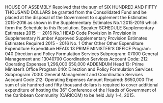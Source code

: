 HOUSE OF ASSEMBLY
Resolved that the sum of SIX HUNDRED AND FIFTY THOUSAND DOLLARS be granted from the Consolidated Fund and be placed at the disposal of the Government to supplement the Estimates 2015-2016 as shown in the Supplementary Estimates No.1 2015-2016 which form the Schedule to this Resolution.
Speaker
SCHEDULE
Supplementary Estimates 2015 — 2016 No.1
HEAD Code Provision in Provision in Supplementary Number Approved Supplementary Provision Estimates Estimates Required 2015 - 2016 No. 1 Other Other Other Expenditure Expenditure Expenditure HEAD: 13 PRIME MINISTER'S OFFICE Program: 040 Direction and Policy Formulation Services Subprogram: 07000 General Management and 13040700 Coordination Services Account Code: 212 Operating Expenses 1,296,000 650,000
ADDENDUM
Head 13: Prime Minister’s Office Program 040: Direction and Policy Formulation Services Subprogram 7000: General Management and Coordination Services
Account Code 212: Operating Expenses
Amount Required: $650,000
The sum of six hundred and fifty thousand dollars is required to cover additional expenditure of hosting the 36" Conference of the Heads of Government of the Caribbean Community (CARICOM) to be held July 1-4, 2015.

